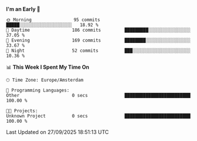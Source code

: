 <!--START_SECTION:waka-->
**I'm an Early 🐤** 

```text
🌞 Morning                95 commits          █████░░░░░░░░░░░░░░░░░░░░   18.92 % 
🌆 Daytime                186 commits         █████████░░░░░░░░░░░░░░░░   37.05 % 
🌃 Evening                169 commits         ████████░░░░░░░░░░░░░░░░░   33.67 % 
🌙 Night                  52 commits          ███░░░░░░░░░░░░░░░░░░░░░░   10.36 % 
```


📊 **This Week I Spent My Time On** 

```text
🕑︎ Time Zone: Europe/Amsterdam

💬 Programming Languages: 
Other                    0 secs              █████████████████████████   100.00 % 

🐱‍💻 Projects: 
Unknown Project          0 secs              █████████████████████████   100.00 % 
```


 Last Updated on 27/09/2025 18:51:13 UTC
<!--END_SECTION:waka-->
